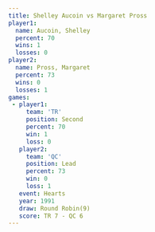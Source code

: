 ```yaml
---
title: Shelley Aucoin vs Margaret Pross
player1:               
  name: Aucoin, Shelley
  percent: 70          
  wins: 1              
  losses: 0            
player2:               
  name: Pross, Margaret
  percent: 73          
  wins: 0              
  losses: 1            
games:
 - player1:          
     team: 'TR'      
     position: Second
     percent: 70     
     win: 1          
     loss: 0         
   player2:        
     team: 'QC'    
     position: Lead
     percent: 73   
     win: 0        
     loss: 1       
   event: Hearts       
   year: 1991          
   draw: Round Robin(9)
   score: TR 7 - QC 6  
---
```


